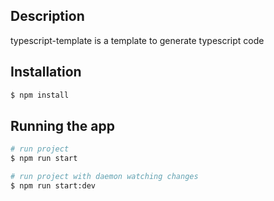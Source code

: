 ## Description

typescript-template is a template to generate typescript code

## Installation

```bash
$ npm install
```

## Running the app

```bash
# run project
$ npm run start

# run project with daemon watching changes
$ npm run start:dev
```
